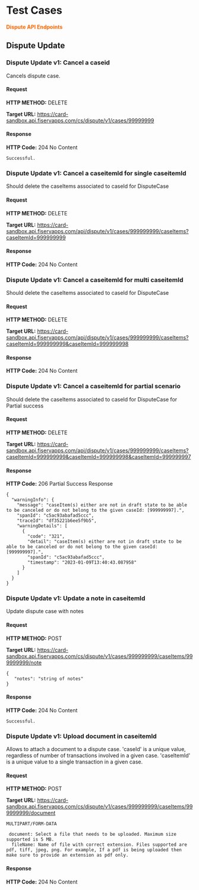 # Test Cases

<span style="color:#ff6600;">**Dispute API Endpoints**</span> 

## Dispute Update

### Dispute Update v1: Cancel a caseid

Cancels dispute case.

#### Request

**HTTP METHOD:** DELETE

**Target URL:** https://card-sandbox.api.fiservapps.com/cs/dispute/v1/cases/99999999

#### Response

**HTTP Code:** 204 No Content

```
Successful.
```

### Dispute Update v1: Cancel a caseitemId for single caseitemId

Should delete the caseItems associated to caseId for DisputeCase

#### Request

**HTTP METHOD:** DELETE

**Target URL:** https://card-sandbox.api.fiservapps.com/api/dispute/v1/cases/999999999/caseItems?caseItemId=999999999

#### Response

**HTTP Code:** 204 No Content

### Dispute Update v1: Cancel a caseitemId for multi caseitemId

Should delete the caseItems associated to caseId for DisputeCase

#### Request

**HTTP METHOD:** DELETE

**Target URL:** https://card-sandbox.api.fiservapps.com/api/dispute/v1/cases/999999999/caseItems?caseItemId=999999999&caseItemId=999999998

#### Response

**HTTP Code:** 204 No Content

### Dispute Update v1: Cancel a caseitemId for partial scenario

Should delete the caseItems associated to caseId for DisputeCase for Partial success

#### Request

**HTTP METHOD:** DELETE

**Target URL:** https://card-sandbox.api.fiservapps.com/api/dispute/v1/cases/999999999/caseItems?caseItemId=999999999&caseItemId=999999998&caseItemId=999999997

 
#### Response

**HTTP Code:** 206 Partial Success Response

```
{
  "warningInfo": {
    "message": "caseItem(s) either are not in draft state to be able to be canceled or do not belong to the given caseId: [999999997].",
    "spanId": "c5ac93abafad5ccc",
    "traceId": "df35221b6ee5f9b5",
    "warningDetails": [
      {
        "code": "321",
        "detail": "caseItem(s) either are not in draft state to be able to be canceled or do not belong to the given caseId: [999999997].",
        "spanId": "c5ac93abafad5ccc",
        "timestamp": "2023-01-09T13:40:43.087958"
      }
    ]
  }
}
```

### Dispute Update v1: Update a note in caseitemId

Update dispute case with notes

#### Request

**HTTP METHOD:** POST

**Target URL:** https://card-sandbox.api.fiservapps.com/cs/dispute/v1/cases/999999999/caseItems/999999999/note

```
{
   "notes": "string of notes"
}
```

#### Response

**HTTP Code:** 204 No Content
```
Successful.
```
 
### Dispute Update v1: Upload document in caseitemId

Allows to attach a document to a dispute case. 'caseId' is a unique value, regardless of number of transactions involved in a given case. 'caseItemId' is a unique value to a single transaction in a given case.

#### Request

**HTTP METHOD:** POST

**Target URL:** https://card-sandbox.api.fiservapps.com/cs/dispute/v1/cases/999999999/caseItems/999999999/document

```
MULTIPART/FORM-DATA

 document: Select a file that needs to be uploaded. Maximum size supported is 5 MB.
  fileName: Name of file with correct extension. Files supported are pdf, tiff, jpeg, png. For example, If a pdf is being uploaded then make sure to provide an extension as pdf only.
```
 
#### Response

**HTTP Code:** 204 No Content

